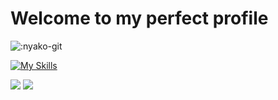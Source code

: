 # Welcome to my perfect profile


![:nyako-git](https://count.getloli.com/get/@:Pazzan_github?theme=asoul)

[![My Skills](https://skillicons.dev/icons?i=ts,vscode,js,discord,bots,css,html,electron,svelte,react,express,nest,nodejs,ps,pr,mysql,github,cs&perline=9)](https://skillicons.dev)

<img src="https://github-readme-stats.vercel.app/api?username=pazzann&count_private=true&theme=midnight-purple&show_icons=true%22%3E">
<img src="https://github-readme-stats.vercel.app/api/top-langs?username=pazzann&count_private=true&theme=midnight-purple&layout=compact%22%3E">
